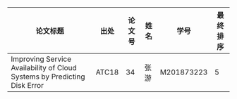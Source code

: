 | 论文标题                                                                  | 出处  | 论文号 | 姓名 | 学号       | 最终排序 |
| --------------------------------------------------------------------------| ----- | ------ | ---- | ---------- | -------- |
| Improving Service Availability of Cloud Systems by Predicting Disk Error  | ATC18 | 34     | 张游 | M201873223 | 5        |


